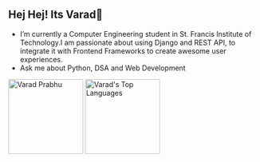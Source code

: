 ## Hej Hej! Its Varad👋

- I’m currently a Computer Engineering student in St. Francis Institute of Technology.I am passionate about using Django and REST API, to integrate it with Frontend Frameworks to create awesome user experiences.
- Ask me about Python, DSA and Web Development
<div class="container">
<img src="https://github-readme-stats.vercel.app/api?username=VAxRAxD&theme=algolia&show_icons=true&count_private=true&include_all_commits=true&hide=stars" alt="Varad Prabhu" style="height: 150px;" />
<img src="https://github-readme-stats.vercel.app/api/top-langs/?username=VAxRAxD&layout=compact&theme=algolia&hide_langs_below=1" alt="Varad's Top Languages" style="height: 150px"/>
</div
